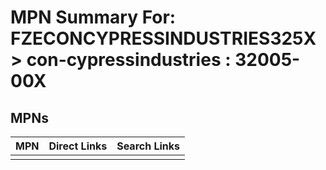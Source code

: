 



# MPN Summary For: FZECONCYPRESSINDUSTRIES325X > con-cypressindustries : 32005-00X

## MPNs
  

|MPN|Direct Links|Search Links|
| :--- | :--- | :--- |
||||
